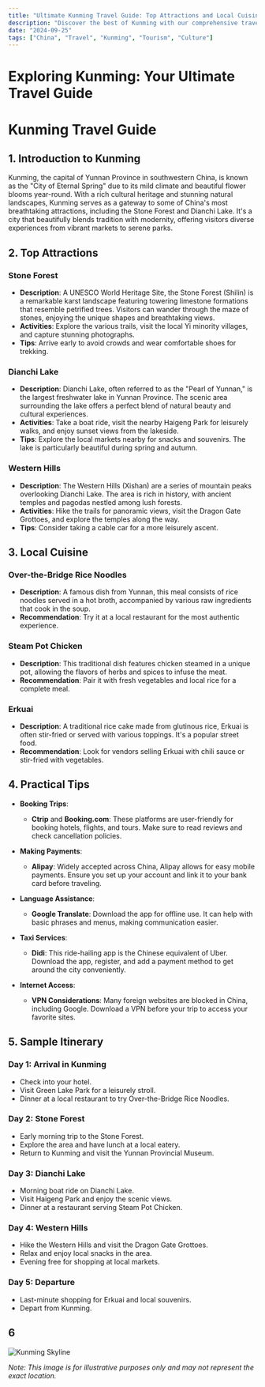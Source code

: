 ```yaml
---
title: "Ultimate Kunming Travel Guide: Top Attractions and Local Cuisine"
description: "Discover the best of Kunming with our comprehensive travel guide. Explore top attractions, savor local cuisine, and get insider tips for an unforgettable Chinese adventure."
date: "2024-09-25"
tags: ["China", "Travel", "Kunming", "Tourism", "Culture"]
---
```


# Exploring Kunming: Your Ultimate Travel Guide

# Kunming Travel Guide

## 1. Introduction to Kunming

Kunming, the capital of Yunnan Province in southwestern China, is known as the "City of Eternal Spring" due to its mild climate and beautiful flower blooms year-round. With a rich cultural heritage and stunning natural landscapes, Kunming serves as a gateway to some of China's most breathtaking attractions, including the Stone Forest and Dianchi Lake. It's a city that beautifully blends tradition with modernity, offering visitors diverse experiences from vibrant markets to serene parks.

## 2. Top Attractions

### Stone Forest

- **Description**: A UNESCO World Heritage Site, the Stone Forest (Shilin) is a remarkable karst landscape featuring towering limestone formations that resemble petrified trees. Visitors can wander through the maze of stones, enjoying the unique shapes and breathtaking views.
- **Activities**: Explore the various trails, visit the local Yi minority villages, and capture stunning photographs.
- **Tips**: Arrive early to avoid crowds and wear comfortable shoes for trekking.

### Dianchi Lake

- **Description**: Dianchi Lake, often referred to as the "Pearl of Yunnan," is the largest freshwater lake in Yunnan Province. The scenic area surrounding the lake offers a perfect blend of natural beauty and cultural experiences.
- **Activities**: Take a boat ride, visit the nearby Haigeng Park for leisurely walks, and enjoy sunset views from the lakeside.
- **Tips**: Explore the local markets nearby for snacks and souvenirs. The lake is particularly beautiful during spring and autumn.

### Western Hills

- **Description**: The Western Hills (Xishan) are a series of mountain peaks overlooking Dianchi Lake. The area is rich in history, with ancient temples and pagodas nestled among lush forests.
- **Activities**: Hike the trails for panoramic views, visit the Dragon Gate Grottoes, and explore the temples along the way.
- **Tips**: Consider taking a cable car for a more leisurely ascent.

## 3. Local Cuisine

### Over-the-Bridge Rice Noodles
- **Description**: A famous dish from Yunnan, this meal consists of rice noodles served in a hot broth, accompanied by various raw ingredients that cook in the soup.
- **Recommendation**: Try it at a local restaurant for the most authentic experience.

### Steam Pot Chicken
- **Description**: This traditional dish features chicken steamed in a unique pot, allowing the flavors of herbs and spices to infuse the meat.
- **Recommendation**: Pair it with fresh vegetables and local rice for a complete meal.

### Erkuai
- **Description**: A traditional rice cake made from glutinous rice, Erkuai is often stir-fried or served with various toppings. It's a popular street food.
- **Recommendation**: Look for vendors selling Erkuai with chili sauce or stir-fried with vegetables.

## 4. Practical Tips

- **Booking Trips**:
  - **Ctrip** and **Booking.com**: These platforms are user-friendly for booking hotels, flights, and tours. Make sure to read reviews and check cancellation policies.
  
- **Making Payments**:
  - **Alipay**: Widely accepted across China, Alipay allows for easy mobile payments. Ensure you set up your account and link it to your bank card before traveling.

- **Language Assistance**:
  - **Google Translate**: Download the app for offline use. It can help with basic phrases and menus, making communication easier.

- **Taxi Services**:
  - **Didi**: This ride-hailing app is the Chinese equivalent of Uber. Download the app, register, and add a payment method to get around the city conveniently.

- **Internet Access**:
  - **VPN Considerations**: Many foreign websites are blocked in China, including Google. Download a VPN before your trip to access your favorite sites.

## 5. Sample Itinerary

### Day 1: Arrival in Kunming
- Check into your hotel.
- Visit Green Lake Park for a leisurely stroll.
- Dinner at a local restaurant to try Over-the-Bridge Rice Noodles.

### Day 2: Stone Forest
- Early morning trip to the Stone Forest.
- Explore the area and have lunch at a local eatery.
- Return to Kunming and visit the Yunnan Provincial Museum.

### Day 3: Dianchi Lake
- Morning boat ride on Dianchi Lake.
- Visit Haigeng Park and enjoy the scenic views.
- Dinner at a restaurant serving Steam Pot Chicken.

### Day 4: Western Hills
- Hike the Western Hills and visit the Dragon Gate Grottoes.
- Relax and enjoy local snacks in the area.
- Evening free for shopping at local markets.

### Day 5: Departure
- Last-minute shopping for Erkuai and local souvenirs.
- Depart from Kunming.

## 6

<img src="https://source.unsplash.com/1600x900/?Kunming,cityscape" alt="Kunming Skyline" loading="lazy">

*Note: This image is for illustrative purposes only and may not represent the exact location.*

